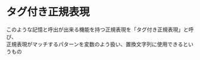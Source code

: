 タグ付き正規表現
========
このような記憶と呼出が出来る機能を持つ正規表現を「タグ付き正規表現」と呼び、  
正規表現がマッチするパターンを変数のよう扱い、置換文字列に使用できるというもの  

